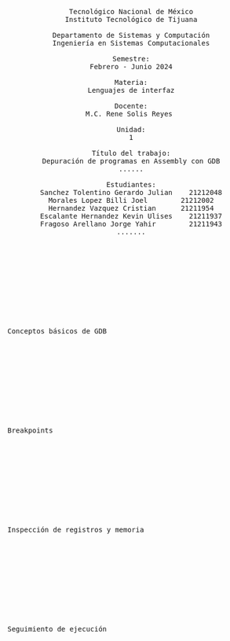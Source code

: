 <pre>

	<p align=center>

Tecnológico Nacional de México
Instituto Tecnológico de Tijuana

Departamento de Sistemas y Computación
Ingeniería en Sistemas Computacionales

Semestre:
Febrero - Junio 2024

Materia:
Lenguajes de interfaz

Docente:
M.C. Rene Solis Reyes 

Unidad:
1

Título del trabajo:
Depuración de programas en Assembly con GDB
......

Estudiantes:
Sanchez Tolentino Gerardo Julian 	21212048
Morales Lopez Billi Joel 		21212002
Hernandez Vazquez Cristian		21211954
Escalante Hernandez Kevin Ulises	21211937
Fragoso Arellano Jorge Yahir		21211943
.......

	</p>

</pre>

<pre>

	<p align=left>


Conceptos básicos de GDB

	</p>

</pre>

<pre>

	<p align=left>


Breakpoints

	</p>

</pre>
<pre>

	<p align=left>


Inspección de registros y memoria

	</p>

</pre>
<pre>

	<p align=left>


Seguimiento de ejecución

	</p>

</pre>
